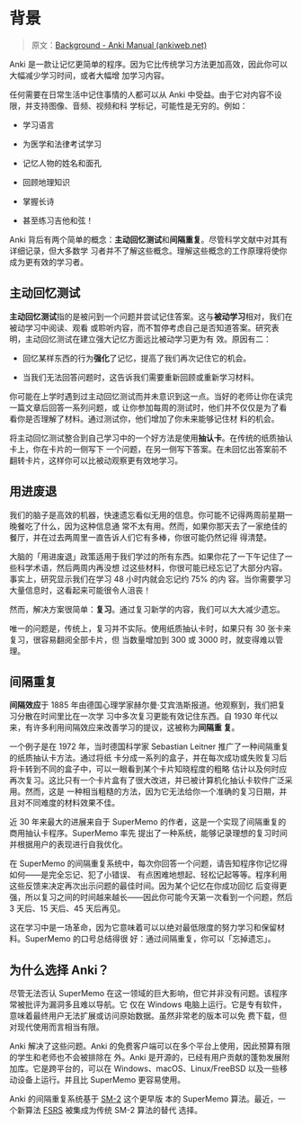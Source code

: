 # 背景

> 原文：[Background - Anki Manual (ankiweb.net)](https://docs.ankiweb.net/background.html)

<!-- toc -->

Anki 是一款让记忆更简单的程序。因为它比传统学习方法更加高效，因此你可以大幅减少学习时间，或者大幅增
加学习内容。

任何需要在日常生活中记住事情的人都可以从 Anki 中受益。由于它对内容不设限，并支持图像、音频、视频和科
学标记，可能性是无穷的。例如：

- 学习语言

- 为医学和法律考试学习

- 记忆人物的姓名和面孔

- 回顾地理知识

- 掌握长诗

- 甚至练习吉他和弦！

Anki 背后有两个简单的概念：**主动回忆测试**和**间隔重复**。尽管科学文献中对其有详细记录，但大多数学
习者并不了解这些概念。理解这些概念的工作原理将使你成为更有效的学习者。

## 主动回忆测试

**主动回忆测试**指的是被问到一个问题并尝试记住答案。这与**被动学习**相对，我们在被动学习中阅读、观看
或聆听内容，而不暂停考虑自己是否知道答案。研究表明，主动回忆测试在建立强大记忆方面远比被动学习更为有
效。原因有二：

- 回忆某样东西的行为**强化**了记忆，提高了我们再次记住它的机会。

- 当我们无法回答问题时，这告诉我们需要重新回顾或重新学习材料。

你可能在上学时遇到过主动回忆测试而并未意识到这一点。当好的老师让你在读完一篇文章后回答一系列问题，或
让你参加每周的测试时，他们并不仅仅是为了看看你是否理解了材料。通过测试你，他们增加了你未来能够记住材
料的机会。

将主动回忆测试整合到自己学习中的一个好方法是使用**抽认卡**。在传统的纸质抽认卡上，你在卡片的一侧写下
一个问题，在另一侧写下答案。在未回忆出答案前不翻转卡片，这样你可以比被动观察更有效地学习。

## 用进废退

我们的脑子是高效的机器，快速遗忘看似无用的信息。你可能不记得两周前星期一晚餐吃了什么，因为这种信息通
常不太有用。然而，如果你那天去了一家绝佳的餐厅，并在过去两周里一直告诉人们它有多棒，你很可能仍然记得
得清楚。

大脑的「用进废退」政策适用于我们学过的所有东西。如果你花了一下午记住了一些科学术语，然后两周内再没想
过这些材料，你很可能已经忘记了大部分内容。事实上，研究显示我们在学习 48 小时内就会忘记约 75% 的内
容。当你需要学习大量信息时，这看起来可能很令人沮丧！

然而，解决方案很简单：**复习**。通过复习新学的内容，我们可以大大减少遗忘。

唯一的问题是，传统上，复习并不实际。使用纸质抽认卡时，如果只有 30 张卡来复习，很容易翻阅全部卡片，但
当数量增加到 300 或 3000 时，就变得难以管理。

## 间隔重复

**间隔效应**于 1885 年由德国心理学家赫尔曼·艾宾浩斯报道。他观察到，我们把复习分散在时间里比在一次学
习中多次复习更能有效记住东西。自 1930 年代以来，有许多利用间隔效应来改善学习的提议，这被称为**间隔重
复**。

一个例子是在 1972 年，当时德国科学家 Sebastian Leitner 推广了一种间隔重复的纸质抽认卡方法。通过将纸
卡分成一系列的盒子，并在每次成功或失败复习后将卡转到不同的盒子中，可以一眼看到某个卡片知晓程度的粗略
估计以及何时应再次复习。这比只有一个卡片盒有了很大改进，并已被计算机化抽认卡软件广泛采用。然而，这是
一种相当粗糙的方法，因为它无法给你一个准确的复习日期，并且对不同难度的材料效果不佳。

近 30 年来最大的进展来自于 SuperMemo 的作者，这是一个实现了间隔重复的商用抽认卡程序。SuperMemo 率先
提出了一种系统，能够记录理想的复习时间并根据用户的表现进行自我优化。

在 SuperMemo 的间隔重复系统中，每次你回答一个问题，请告知程序你记忆得如何——是完全忘记、犯了小错误、
有点困难地想起、轻松记起等等。程序利用这些反馈来决定再次出示问题的最佳时间。因为某个记忆在你成功回忆
后变得更强，所以复习之间的时间越来越长——因此你可能今天第一次看到一个问题，然后 3 天后、15 天后、45
天后再见。

这在学习中是一场革命，因为它意味着可以以绝对最低限度的努力学习和保留材料。SuperMemo 的口号总结得很
好：通过间隔重复，你可以「忘掉遗忘」。

## 为什么选择 Anki？

尽管无法否认 SuperMemo 在这一领域的巨大影响，但它并非没有问题。该程序常被批评为漏洞多且难以导航。它
仅在 Windows 电脑上运行。它是专有软件，意味着最终用户无法扩展或访问原始数据。虽然非常老的版本可以免
费下载，但对现代使用而言相当有限。

Anki 解决了这些问题。Anki 的免费客户端可以在多个平台上使用，因此预算有限的学生和老师也不会被排除在
外。Anki 是开源的，已经有用户贡献的蓬勃发展附加库。它是跨平台的，可以在
Windows、macOS、Linux/FreeBSD 以及一些移动设备上运行。并且比 SuperMemo 更容易使用。

Anki 的间隔重复系统基于 [SM-2](https://faqs.ankiweb.net/what-spaced-repetition-algorithm) 这个更早版
本的 SuperMemo 算法。最近，一个新算法
[FSRS](https://docs.ankiweb.net/deck-options.html?highlight=FSRS#fsrs) 被集成为传统 SM-2 算法的替代
选择。
